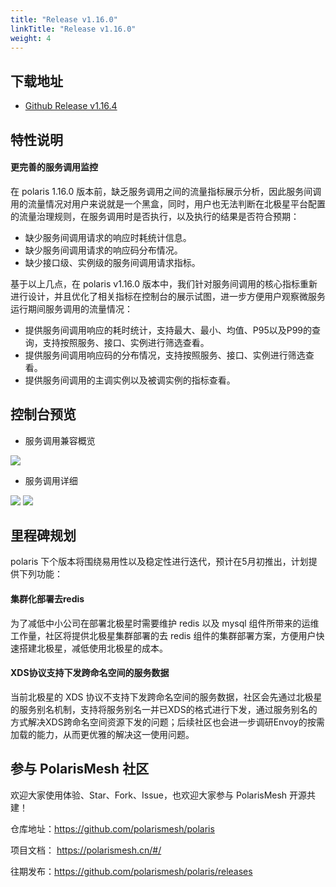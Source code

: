 ```yaml
---
title: "Release v1.16.0"
linkTitle: "Release v1.16.0"
weight: 4
---
```


## 下载地址

- [Github Release v1.16.4](https://github.com/polarismesh/polaris/releases/tag/v1.16.4)


## 特性说明
#### 更完善的服务调用监控

在 polaris 1.16.0 版本前，缺乏服务调用之间的流量指标展示分析，因此服务间调用的流量情况对用户来说就是一个黑盒，同时，用户也无法判断在北极星平台配置的流量治理规则，在服务调用时是否执行，以及执行的结果是否符合预期：

- 缺少服务间调用请求的响应时耗统计信息。
- 缺少服务间调用请求的响应码分布情况。
- 缺少接口级、实例级的服务间调用请求指标。

基于以上几点，在 polaris v1.16.0 版本中，我们针对服务间调用的核心指标重新进行设计，并且优化了相关指标在控制台的展示试图，进一步方便用户观察微服务运行期间服务调用的流量情况：

- 提供服务间调用响应的耗时统计，支持最大、最小、均值、P95以及P99的查询，支持按照服务、接口、实例进行筛选查看。
- 提供服务间调用响应码的分布情况，支持按照服务、接口、实例进行筛选查看。
- 提供服务间调用的主调实例以及被调实例的指标查看。

## 控制台预览

- 服务调用兼容概览

![](../images/release-v1.16/image_1.png)

- 服务调用详细

![](../images/release-v1.16/image_2.png)
![](../images/release-v1.16/image_3.png)

## 里程碑规划

polaris 下个版本将围绕易用性以及稳定性进行迭代，预计在5月初推出，计划提供下列功能：

#### 集群化部署去redis

为了减低中小公司在部署北极星时需要维护 redis 以及 mysql 组件所带来的运维工作量，社区将提供北极星集群部署的去 redis 组件的集群部署方案，方便用户快速搭建北极星，减低使用北极星的成本。

#### XDS协议支持下发跨命名空间的服务数据

当前北极星的 XDS 协议不支持下发跨命名空间的服务数据，社区会先通过北极星的服务别名机制，支持将服务别名一并已XDS的格式进行下发，通过服务别名的方式解决XDS跨命名空间资源下发的问题；后续社区也会进一步调研Envoy的按需加载的能力，从而更优雅的解决这一使用问题。


## 参与 PolarisMesh 社区

欢迎大家使用体验、Star、Fork、Issue，也欢迎大家参与 PolarisMesh 开源共建！

仓库地址：https://github.com/polarismesh/polaris

项目文档： https://polarismesh.cn/#/

往期发布：https://github.com/polarismesh/polaris/releases